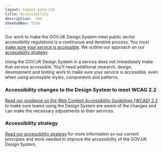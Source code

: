 ```yaml
---
layout: layout-pane.njk
title: Accessibility
description:  tbd
showSubNav: true
---
```


Our work to make the GOV.UK Design System meet public sector accessibility regulations is a continuous and iterative process. You must [make sure your service is accessible](https://www.gov.uk/guidance/accessibility-requirements-for-public-sector-websites-and-apps). We outline our approach on our [accessibility strategy](/accessibility/accessibility-strategy/).

Using the GOV.UK Design System in a service does not immediately make that service accessible. You’ll need additional research, design, development and testing work to make sure your service is accessible, even when using accessible styles, components and patterns.

### Accessibility changes to the Design System to meet WCAG 2.2

[Read our guidance on the Web Content Accessibility Guidelines (WCAG) 2.2](/accessibility/WCAG-2.2) to make sure teams using the Design System are aware of the changes and can make the necessary adjustments to their services.

### Accessibility strategy

[Read our accessibility strategy](/accessibility/accessibility-strategy/) for more information on our current principles and work needed to improve the accessibility of the GOV.UK Design System.
